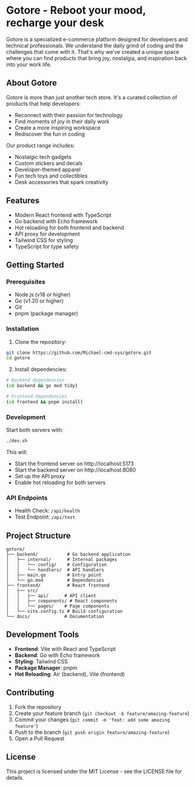 # Gotore - Reboot your mood, recharge your desk

Gotore is a specialized e-commerce platform designed for developers and technical professionals. We understand the daily grind of coding and the challenges that come with it. That's why we've created a unique space where you can find products that bring joy, nostalgia, and inspiration back into your work life.

## About Gotore

Gotore is more than just another tech store. It's a curated collection of products that help developers:
- Reconnect with their passion for technology
- Find moments of joy in their daily work
- Create a more inspiring workspace
- Rediscover the fun in coding

Our product range includes:
- Nostalgic tech gadgets
- Custom stickers and decals
- Developer-themed apparel
- Fun tech toys and collectibles
- Desk accessories that spark creativity

## Features

- Modern React frontend with TypeScript
- Go backend with Echo framework
- Hot reloading for both frontend and backend
- API proxy for development
- Tailwind CSS for styling
- TypeScript for type safety

## Getting Started

### Prerequisites

- Node.js (v18 or higher)
- Go (v1.20 or higher)
- Git
- pnpm (package manager)

### Installation

1. Clone the repository:
```bash
git clone https://github.com/Michael-cmd-sys/gotore.git
cd gotore
```

2. Install dependencies:
```bash
# Backend dependencies
(cd backend && go mod tidy)

# Frontend dependencies
(cd frontend && pnpm install)
```

### Development

Start both servers with:
```bash
./dev.sh
```

This will:
- Start the frontend server on http://localhost:5173
- Start the backend server on http://localhost:8080
- Set up the API proxy
- Enable hot reloading for both servers

### API Endpoints

- Health Check: `/api/health`
- Test Endpoint: `/api/test`

## Project Structure

```
gotore/
├── backend/           # Go backend application
│   ├── internal/      # Internal packages
│   │   └── config/    # Configuration
│   │   └── handlers/  # API handlers
│   ├── main.go        # Entry point
│   └── go.mod         # Dependencies
├── frontend/          # React frontend
│   ├── src/
│   │   ├── api/      # API client
│   │   ├── components/ # React components
│   │   └── pages/    # Page components
│   └── vite.config.ts # Build configuration
└── docs/             # Documentation
```

## Development Tools

- **Frontend**: Vite with React and TypeScript
- **Backend**: Go with Echo framework
- **Styling**: Tailwind CSS
- **Package Manager**: pnpm
- **Hot Reloading**: Air (backend), Vite (frontend)

## Contributing

1. Fork the repository
2. Create your feature branch (`git checkout -b feature/amazing-feature`)
3. Commit your changes (`git commit -m 'feat: add some amazing feature'`)
4. Push to the branch (`git push origin feature/amazing-feature`)
5. Open a Pull Request

## License

This project is licensed under the MIT License - see the LICENSE file for details.
